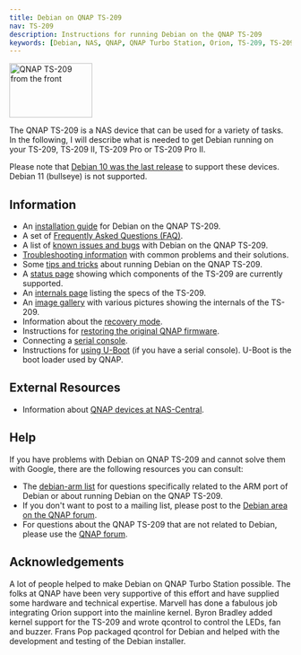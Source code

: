 ```yaml
---
title: Debian on QNAP TS-209
nav: TS-209
description: Instructions for running Debian on the QNAP TS-209
keywords: [Debian, NAS, QNAP, QNAP Turbo Station, Orion, TS-209, TS-209 II, TS-209 Pro, TS-209 Pro II]
---
```


<div class="right">
<img src = "images/r_ts209_front.jpg" class="border" alt="QNAP TS-209 from the front" width="148" height="97" />
</div>

The QNAP TS-209 is a NAS device that can be used for a variety of tasks.
In the following, I will describe what is needed to get Debian
running on your TS-209, TS-209 II, TS-209 Pro or TS-209 Pro II.

Please note that <a href="upgrade">Debian 10 was the last release</a> to
support these devices.  Debian 11 (bullseye) is not supported.

<h2>Information</h2>

<ul>

<li>An <a href = "install/">installation guide</a> for Debian on the QNAP
TS-209.</li>

<li>A set of <a href = "faq/">Frequently Asked Questions (FAQ)</a>.</li>

<li>A list of <a href = "known-issues/">known issues and bugs</a> with
Debian on the QNAP TS-209.</li>

<li><a href = "troubleshooting/">Troubleshooting information</a> with common
problems and their solutions.</li>

<li>Some <a href = "tips/">tips and tricks</a> about running Debian on the
QNAP TS-209.</li>

<li>A <a href = "status/">status page</a> showing which components of the
TS-209 are currently supported.</li>

<li>An <a href = "specs/">internals page</a> listing the specs of the
TS-209.</li>

<li>An <a href = "gallery/">image gallery</a> with various pictures showing
the internals of the TS-209.</li>

<li>Information about the <a href = "recovery/">recovery mode</a>.</li>

<li>Instructions for <a href = "deinstall/">restoring the original QNAP
firmware</a>.</li>

<li>Connecting a <a href = "serial/">serial console</a>.</li>

<li>Instructions for <a href = "uboot/">using U-Boot</a> (if you have a
serial console).  U-Boot is the boot loader used by QNAP.</li>

</ul>

<h2>External Resources</h2>

<ul>

<li>Information about <a href = "http://qnap.nas-central.org/">QNAP devices
at NAS-Central</a>.</li>

</ul>

<h2>Help</h2>

If you have problems with Debian on QNAP TS-209 and cannot solve them
with Google, there are the following resources you can consult:

<ul>

<li>The <a href = "http://lists.debian.org/debian-arm/">debian-arm list</a>
for questions specifically related to the ARM port of Debian or about
running Debian on the QNAP TS-209.</li>

<li>If you don't want to post to a mailing list, please post to the
<a href = "http://forum.qnap.com/viewforum.php?f=147">Debian area
on the QNAP forum</a>.</li>

<li>For questions about the QNAP TS-209 that are not related to Debian,
please use the <a href = "http://forum.qnap.com/">QNAP forum</a>.</li>

</ul>

<h2>Acknowledgements</h2>

A lot of people helped to make Debian on QNAP Turbo Station possible.  The
folks at QNAP have been very supportive of this effort and have supplied
some hardware and technical expertise.  Marvell has done a fabulous job
integrating Orion support into the mainline kernel.  Byron Bradley added
kernel support for the TS-209 and wrote qcontrol to control the LEDs, fan
and buzzer.  Frans Pop packaged qcontrol for Debian and helped with the
development and testing of the Debian installer.

